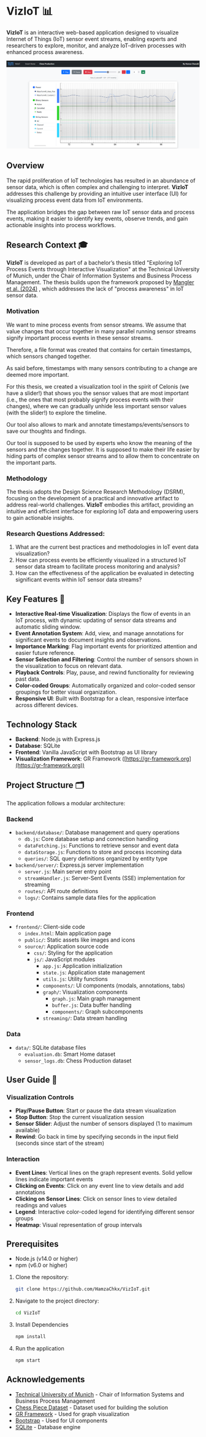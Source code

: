 # VizIoT 📊

**VizIoT** is an interactive web-based application designed to visualize Internet of Things (IoT) sensor event streams, enabling experts and researchers to explore, monitor, and analyze IoT-driven processes with enhanced process awareness.

![VizIoT Interface](utils/cpp.png)

## Overview

The rapid proliferation of IoT technologies has resulted in an abundance of sensor data, which is often complex and challenging to interpret. **VizIoT** addresses this challenge by providing an intuitive user interface (UI) for visualizing process event data from IoT environments.

The application bridges the gap between raw IoT sensor data and process events, making it easier to identify key events, observe trends, and gain actionable insights into process workflows.

## Research Context 🎓

**VizIoT** is developed as part of a bachelor’s thesis titled "Exploring IoT Process Events through Interactive Visualization" at the Technical University of Munich, under the Chair of Information Systems and Business Process Management. The thesis builds upon the framework proposed by [Mangler et al. (2024)](https://arxiv.org/abs/2405.08528) , which addresses the lack of "process awareness" in IoT sensor data.

### Motivation

We want to mine process events from sensor streams.
We assume that value changes that occur together in many parallel running sensor streams signify important process events in these sensor streams.

Therefore, a file format was created that contains for certain timestamps, which sensors changed together.

As said before, timestamps with many sensors contributing to a change are deemed more important.

For this thesis, we created a visualization tool in the spirit of Celonis (we have a slider!) that shows you the sensor values that are most important (i.e., the ones that most probably signify process events with their changes), where we can gradually unhide less important sensor values (with the slider!) to explore the timeline.

Our tool also allows to mark and annotate timestamps/events/sensors to save our thoughts and findings.

Our tool is supposed to be used by experts who know the meaning of the sensors and the changes together. It is supposed to make their life easier by hiding parts of complex sensor streams and to allow them to concentrate on the important parts.


### Methodology

The thesis adopts the Design Science Research Methodology (DSRM), focusing on the development of a practical and innovative artifact to address real-world challenges. **VizIoT** embodies this artifact, providing an intuitive and efficient interface for exploring IoT data and empowering users to gain actionable insights.

### Research Questions Addressed:

1. What are the current best practices and methodologies in IoT event data visualization?
2. How can process events be efficiently visualized in a structured IoT sensor data stream to facilitate process monitoring and analysis?
3. How can the effectiveness of the application be evaluated in detecting significant events within IoT sensor data streams?

## Key Features 🌟

- **Interactive Real-time Visualization**: Displays the flow of events in an IoT process, with dynamic updating of sensor data streams and automatic sliding window.
- **Event Annotation System**: Add, view, and manage annotations for significant events to document insights and observations.
- **Importance Marking**: Flag important events for prioritized attention and easier future reference.
- **Sensor Selection and Filtering**: Control the number of sensors shown in the visualization to focus on relevant data.
- **Playback Controls**: Play, pause, and rewind functionality for reviewing past data.
- **Color-coded Groups**: Automatically organized and color-coded sensor groupings for better visual organization.
- **Responsive UI**: Built with Bootstrap for a clean, responsive interface across different devices.

## Technology Stack

- **Backend**: Node.js with Express.js
- **Database**: SQLite
- **Frontend**: Vanilla JavaScript with Bootstrap as UI library
- **Visualization Framework**: GR Framework ([https://gr-framework.org](https://gr-framework.org))

## Project Structure 🗂️

The application follows a modular architecture:

### Backend
- `backend/database/`: Database management and query operations
  - `db.js`: Core database setup and connection handling
  - `dataFetching.js`: Functions to retrieve sensor and event data
  - `dataStorage.js`: Functions to store and process incoming data
  - `queries/`: SQL query definitions organized by entity type
- `backend/server/`: Express.js server implementation
  - `server.js`: Main server entry point
  - `streamHandler.js`: Server-Sent Events (SSE) implementation for streaming
  - `routes/`: API route definitions
  - `logs/`: Contains sample data files for the application

### Frontend
- `frontend/`: Client-side code
  - `index.html`: Main application page
  - `public/`: Static assets like images and icons
  - `source/`: Application source code
    - `css/`: Styling for the application
    - `js/`: JavaScript modules
      - `app.js`: Application initialization
      - `state.js`: Application state management
      - `utils.js`: Utility functions
      - `components/`: UI components (modals, annotations, tabs)
      - `graph/`: Visualization components
        - `graph.js`: Main graph management
        - `buffer.js`: Data buffer handling
        - `components/`: Graph subcomponents
      - `streaming/`: Data stream handling

### Data
- `data/`: SQLite database files
  - `evaluation.db`: Smart Home dataset
  - `sensor_logs.db`: Chess Production dataset

## User Guide 📖

### Visualization Controls

- **Play/Pause Button**: Start or pause the data stream visualization
- **Stop Button**: Stop the current visualization session
- **Sensor Slider**: Adjust the number of sensors displayed (1 to maximum available)
- **Rewind**: Go back in time by specifying seconds in the input field (seconds since start of the stream)

### Interaction

- **Event Lines**: Vertical lines on the graph represent events. Solid yellow lines indicate important events
- **Clicking on Events**: Click on any event line to view details and add annotations
- **Clicking on Sensor Lines**: Click on sensor lines to view detailed readings and values
- **Legend**: Interactive color-coded legend for identifying different sensor groups
- **Heatmap**: Visual representation of group intervals


## Prerequisites
- Node.js (v14.0 or higher)
- npm (v6.0 or higher)

1. Clone the repository:  

   ```bash
   git clone https://github.com/HamzaChkx/VizIoT.git
   ```
2. Navigate to the project directory:

    ```bash
    cd VizIoT
    ```
3. Install Dependencies

    ```bash
    npm install
     ```

4. Run the application

    ```bash
    npm start
    ```

## Acknowledgements

- [Technical University of Munich](https://www.cs.cit.tum.de/bpm/chair/) - Chair of Information Systems and Business Process Management
- [Chess Piece Dataset](https://zenodo.org/records/7958478) - Dataset used for building the solution
- [GR Framework](https://gr-framework.org) - Used for graph visualization
- [Bootstrap](https://getbootstrap.com/) - Used for UI components
- [SQLite](https://www.sqlite.org/index.html) - Database engine
